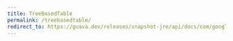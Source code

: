 ```yaml
---
title: TreeBasedTable
permalink: /treebasedtable/
redirect_to: https://guava.dev/releases/snapshot-jre/api/docs/com/google/common/collect/TreeBasedTable.html
---
```

